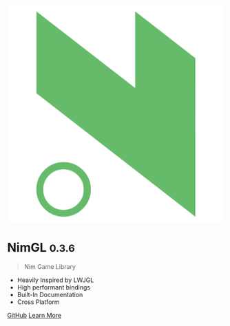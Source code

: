 ![logo](media/logo.png ':size=128x128')

# NimGL <small>0.3.6</small>

> Nim Game Library

- Heavily Inspired by LWJGL
- High performant bindings
- Built-In Documentation
- Cross Platform

[GitHub](https://github.com/nimgl/nimgl/)
[Learn More](home.md)
